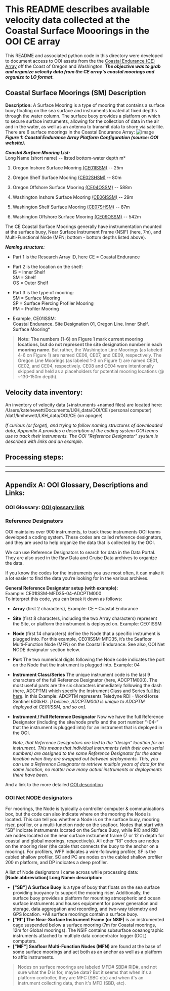 
# This README describes available velocity data collected at the Coastal Surface Mooorings in the OOI CE array 
 
This README and associated python code in this directory were developed to document access to OOI assets from the the [Coastal Endurance (CE) Array](https://oceanobservatories.org/array/coastal-endurance/) off the Coast of Oregon and Washington.  ***The objective was to grab and organize velocity data from the CE array's coastal moorings and organize to LO format.***

## Coastal Surface Moorings (SM) Description 
**Description:** A Surface Mooring is a type of mooring that contains a surface buoy floating on the sea surface and instruments located at fixed depths through the water column. The surface buoy provides a platform on which to secure surface instruments, allowing for the collection of data in the air and in the water, as well as an antenna to transmit data to shore via satellite. There are 6 surface moorings in the Coastal Endurance Array:
![image](https://oceanobservatories.org/wp-content/uploads/2015/09/Coastal-Endurance-Array.jpg)
***Figure 1: Coastal Endurance Array Platform Configuration (source: OOI website).*** 

***Coastal Surface Mooring List:***  
Long Name (short name) -- listed bottom-water depth m*
1. Oregon Inshore Surface Mooring [(CE01ISSM)](https://oceanobservatories.org/site/ce01issm/) -- 25m 
2. Oregon Shelf Surface Mooring [(CE02SHSM)](https://oceanobservatories.org/site/ce02shsm/) -- 80m 
3. Oregon Offshore Surface Mooring [(CE04OSSM)](https://oceanobservatories.org/site/ce04ossm/) -- 588m 

4. Washington Inshore Surface Mooring [(CE06ISSM)](https://oceanobservatories.org/site/ce06issm/) -- 29m 
5. Washington Shelf Surface Mooring [(CE07SHSM)](https://oceanobservatories.org/site/ce07shsm/) -- 87m 
6. Washington Offshore Surface Mooring [(CE09OSSM)](https://oceanobservatories.org/site/ce09ossm/) -- 542m   
  

The CE Coastal Surface Moorings generally have instrumentation mounted at the surface buoy, Near Surface Instrument Frame (NSIF) (here, 7m), and Multi-Functional Node (MFN; bottom - bottom depths listed above).  

***Naming structure:***  
* Part 1 is the Research Array ID, here CE = Coastal Endurance 

* Part 2 is the location on the shelf:  
IS = Inner Shelf  
SM = Shelf  
OS = Outer Shelf  

* Part 3 is the type of mooring:  
SM = Surface Mooring   
SP = Surface Piercing Profiler Mooring  
PM = Profiler Mooring  

* Example, CE01ISSM:  
Coastal Endurance. Site Designation 01, Oregon Line. Inner Shelf. Surface Mooring*

>**Note: The numbers (1-6) on Figure 1 mark current mooring locations, but do not represent the site designation number in each mooring name.** But rather, the Washington Line Moorings (as labeled 4-6 on Figure 1) are named CE06, CE07, and CE09, respectively. The Oregon Line Moorings (as labeled 1-3 on Figure 1) are named CE01, CE02, and CE04, respectively. CE08 and CE04 were intentionally skipped and held as a placeholders for potential mooring locations (@ ~130-150m depth). 

## Velocity data inventory:  
An inventory of velocity data (+instruments +named files) are located here:  
/Users/katehewett/Documents/LKH_data/OOI/CE (personal computer)  
/dat1/kmhewett/LKH_data/OOI/CE (on apogee)

*If curious (or forget), and trying to follow naming structures of downloaded data, Appendix A provides a description of the coding system OOI teams use to track their instruments. The OOI *"Reference Designator"* system is described with links and an example.*

## Processing steps:  







---
---

## Appendix A: OOI Glossary, Descriptions and Links:
### OOI Glossary: [OOI glossary link](https://oceanobservatories.org/glossary/)

### Reference Designators
OOI maintains over 900 instruments, to track these instruments OOI teams developed a coding system. These codes are called reference designators, and they are used to help organize the data that is collected by the OOI.

We can use Reference Designators to search for data in the Data Portal. They are also used in the Raw Data and Cruise Data archives to organize the data.

If you know the codes for the instruments you use most often, it can make it a lot easier to find the data you’re looking for in the various archives.

**General Reference Designator setup (with example):**  
Example: CE01ISSM-MFD35-04-ADCPTM000  
To interpret this code, you can break it down as follows:
* **Array** (first 2 characters), Example: CE – Coastal Endurance  
* **Site** (first 8 characters, including the two Array characters) represent the Site, or platform the instrument is deployed on. Example: CE01ISSM
* **Node** (first 14 characters) define the Node that a specific instrument is plugged into. For this example, CE01ISSM-MFD35, it’s the Seafloor Multi-Function Node (MFN) on the Coastal Endurance. See also, OOI Net NODE designator section below. 
* **Port** The two numerical digits following the Node code indicates the port on the Node that the instrument is plugged into. Example: 04 
* **Instrument Class/Series** The unique instrument code is the last 9 characters of the full Reference Designator (here, ADCPTM000). The most useful parts are the six characters immediately following the dash (here, ADCPTM) which specify the Instrument Class and Series [full list here](https://oceanobservatories.org/instruments/). In this Example: ADCPTM represents Teledyne RDI - WorkHorse Sentinel 600kHz. *[I believe, ADCPTM000 is unique to ADCPTM deployed at CE01ISSM, and so on]*.
* **Instrument / Full Reference Designator** Now we have the full Reference Designator (including the site/node prefix and the port number “-04-” that the instrument is plugged into) for an instrument that is deployed in the OOI.  

    *Note, that Reference Designators are tied to the “design” location for an instrument. This means that individual instruments (with their own serial numbers) are assigned to the same Reference Designator for the same location when they are swapped out between deployments. This, you can use a Reference Designator to retrieve multiple years of data for the same location, no matter how many actual instruments or deployments there have been.*

And a link to the more detailed [OOI description](https://oceanobservatories.org/knowledgebase/how-to-decipher-a-reference-designator/)

### OOI Net NODE designators 
For moorings, the Node is typically a controller computer & communications box, but the code can also indicate where on the mooring the Node is located. This can tell you whether a Node is on the surface buoy, mooring riser, profiler, or a multi-function node on the seafloor. Nodes that start with “SB” indicate instruments located on the Surface Buoy, while RIC and RID are nodes located on the near surface instrument frame (7 or 12 m depth for coastal and global moorings, respectively). All other “RI” codes are nodes on the mooring riser (the cable that connects the buoy to the anchor on a mooring). For profilers, WFP indicates a wire-following profiler, SF is the cabled shallow profiler, SC and PC are nodes on the cabled shallow profiler 200 m platform, and DP indicates a deep profiler.

A list of Node designators I came across while processing data:   
**[Node abbreviation] Long Name: description:**
* **["SB"] A Surface Buoy** is a type of buoy that floats on the sea surface providing buoyancy to support the mooring riser. Additionally, the surface buoy provides a platform for mounting atmospheric and ocean surface instruments and houses equipment for power generation and storage, data aggregation and recording, and two-way telemetry and GPS location. *All surface moorings contain a surface buoy.
* **["RI"] The Near-Surface Instrument Frame (or NSIF)** is an instrumented cage suspended below a surface mooring (7m for Coastal moorings, 12m for Global moorings). The NSIF contains subsurface oceanographic instruments attached to multiple data concentrator logger (DCL) computers. 
* **["MF"] Seafloor Multi-Function Nodes (MFN)** are found at the base of some surface moorings and act both as an anchor as well as a platform to affix instruments. 

>Nodes on surface moorings are labeled MFD# SBD# RID#, and not sure what the D is for, maybe data? But it seems that when it's a platform controller, they are MFC (SBC etc) and when it's an instrument collecting data, then it's MFD (SBD, etc). 